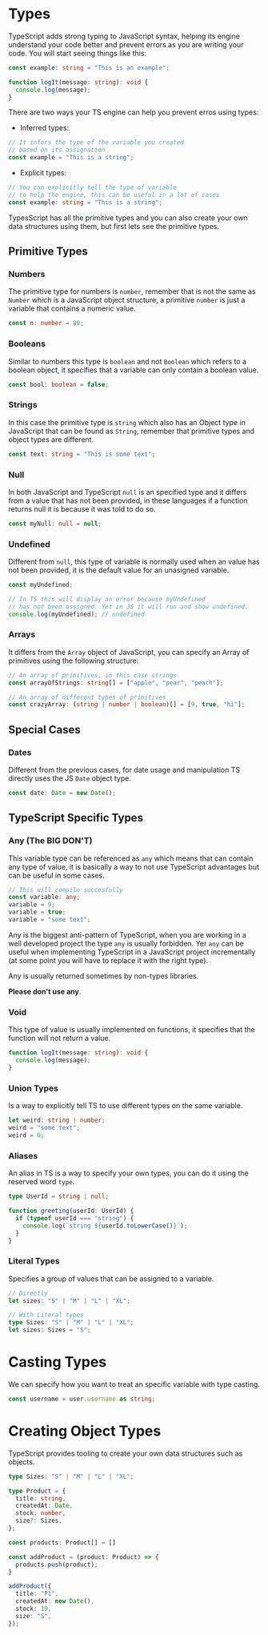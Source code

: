 # Types

TypeScript adds strong typing to JavaScript syntax, helping its engine understand your code better and prevent errors as you are writing your code. You will start seeing things like this:

```ts
const example: string = "This is an example";

function logIt(message: string): void {
  console.log(message);
}
```

There are two ways your TS engine can help you prevent erros using types:

- Inferred types:

```ts
// It infers the type of the variable you created
// based on its assignation
const example = "This is a string";
```

- Explicit types:

```ts
// You can explicitly tell the type of variable
// to help the engine, this can be useful in a lot of cases
const example: string = "This is a string";
```

TypesScript has all the primitive types and you can also create your own data structures using them, but first lets see the primitive types.

## Primitive Types

### Numbers

The primitive type for numbers is `number`, remember that is not the same as `Number` which is a JavaScript object structure, a primitive `number` is just a variable that contains a numeric value.

```ts
const n: number = 89;
```

### Booleans

Similar to numbers this type is `boolean` and not `Boolean` which refers to a boolean object, it specifies that a variable can only contain a boolean value.

```ts
const bool: boolean = false;
```

### Strings

In this case the primitive type is `string` which also has an Object type in JavaScript that can be found as `String`, remember that primitive types and object types are different.

```ts
const text: string = "This is some text";
```

### Null

In both JavaScript and TypeScript `null` is an specified type and it differs from a value that has not been provided, in these languages if a function returns null it is because it was told to do so.

```ts
const myNull: null = null;
```

### Undefined

Different from `null`, this type of variable is normally used when an value has not been provided, it is the default value for an unasigned variable.

```ts
const myUndefined;

// In TS this will display an error because myUndefined
// has not been assigned. Yet in JS it will run and show undefined.
console.log(myUndefined); // undefined
```

### Arrays

It differs from the `Array` object of JavaScript, you can specify an Array of primitives using the following structure:

```ts
// An array of primitives, in this case strings
const arrayOfStrings: string[] = ["apple", "pear", "peach"];

// An array of different types of primitives
const crazyArray: (string | number | boolean)[] = [9, true, "hi"];
```

## Special Cases

### Dates

Different from the previous cases, for date usage and manipulation TS directly uses the JS `Date` object type.

```ts
const date: Date = new Date();
```

## TypeScript Specific Types

### Any (The BIG DON'T)

This variable type can be referenced as `any` which means that can contain any type of value, it is basically a way to not use TypeScript advantages but can be useful in some cases.

```ts
// This will compile succesfully
const variable: any;
variable = 9;
variable = true;
variable = "some text";
```

Any is the biggest anti-pattern of TypeScript, when you are working in a well developed project the type `any` is usually forbidden. Yer `any` can be useful when implementing TypeScript in a JavaScript project incrementally (at some point you will have to replace it with the right type).

Any is usually returned sometimes by non-types libraries.

**Please don't use any**.

### Void

This type of value is usually implemented on functions, it specifies that the function will not return a value.

```ts
function logIt(message: string): void {
  console.log(message);
}
```

### Union Types

Is a way to explicitly tell TS to use different types on the same variable.

```ts
let weird: string | number;
weird = "some text";
weird = 0;
```

### Aliases

An alias in TS is a way to specify your own types, you can do it using the reserved word `type`.

```ts
type UserId = string | null;

function greeting(userId: UserId) {
  if (typeof userId === "string") {
    console.log(`string ${userId.toLowerCase()}`);
  }
}
```

### Literal Types

Specifies a group of values that can be assigned to a variable.

```ts
// Directly
let sizes: "S" | "M" | "L" | "XL";

// With Literal types
type Sizes: "S" | "M" | "L" | "XL";
let sizes: Sizes = "S";
```

# Casting Types

We can specify how you want to treat an specific variable with type casting.

```ts
const username = user.username as string;
```

# Creating Object Types

TypeScript provides tooling to create your own data structures such as objects.

```ts
type Sizes: "S" | "M" | "L" | "XL";

type Product = {
  title: string,
  createdAt: Date,
  stock: number,
  size?: Sizes,
};

const products: Product[] = []

const addProduct = (product: Product) => {
  products.push(product);
}

addProduct({
  title: "P1",
  createdAt: new Date(),
  stock: 19,
  size: "S",
});
```
